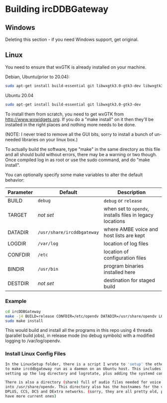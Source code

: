 # Building ircDDBGateway

## Windows
Deleting this section - if you need Windows support, get original.

## Linux

You need to ensure that wxGTK is already installed on your machine.

Debian, Ubuntu(prior to 20.04):
```sh
sudo apt-get install build-essential git libwxgtk3.0-gtk3-dev libwxgtk3.0-dev
```

Ubuntu 20.04
```sh
sudo apt-get install build-essential git libwxgtk3.0-gtk3-dev

```

To install them from scratch, you need to get wxGTK from 
<http://www.wxwidgets.org>. If you do a "make install" on it then they'll
be installed in the right places and nothing more needs to be done.

(NOTE: I never tried to remove all the GUI bits, sorry to install a bunch
of un-needed libraries on your linux box.)

To actually build the software, type "make" in the same directory as this file
and all should build without errors, there may be a warning or two though. Once
compiled log in as root or use the sudo command, and do "make install".

You can optionally specify some make variables to alter the default behavior:

| Parameter | Default   | Description                       |
| --------- | --------- | --------------------------------- |
| BUILD     | `debug`   | `debug` or `release`              |
| TARGET    | _not set_ | when set to `opendv`, installs files in legacy locations |
| DATADIR   | `/usr/share/ircddbgateway` | where AMBE voice and host lists are kept |
| LOGDIR    | `/var/log` | location of log files            |
| CONFDIR   | `/etc`     | location of configuration files  |
| BINDIR    | `/usr/bin` | program binaries installed here  |
| DESTDIR   | _not set_  | destination for staged build     |

### Example

```sh
cd ircDDBGateway
make -j4 BUILD=release CONFDIR=/etc/opendv DATADIR=/usr/share/opendv LOGDIR=/var/log/opendv BINDIR=/usr/bin
sudo make install
```

This would build and install all the programs in this repo using 4 threads
(parallel build jobs), in release mode (no debug symbols) with a modified
logging to /var/log/opendv.

### Install Linux Config Files
```sh
In the LinuxSetup folder, there is a script I wrote to 'setup' the other files/system things
to make ircddbgateway run as a daemon on an Ubuntu host. This includes creating the opendv user,
setting up the log directory and logrotate, plus adding the systemd configuration file.

There is also a directory (share) full of audio files needed for voice annoucements which goes
into /usr/share/opendv. This directory also has the hostnames for the various reflectors on the 
DPLUS, CCS, DCS and DExtra networks. (sorry, they are all pretty old, please let me know if you
have more current ones) 
```

